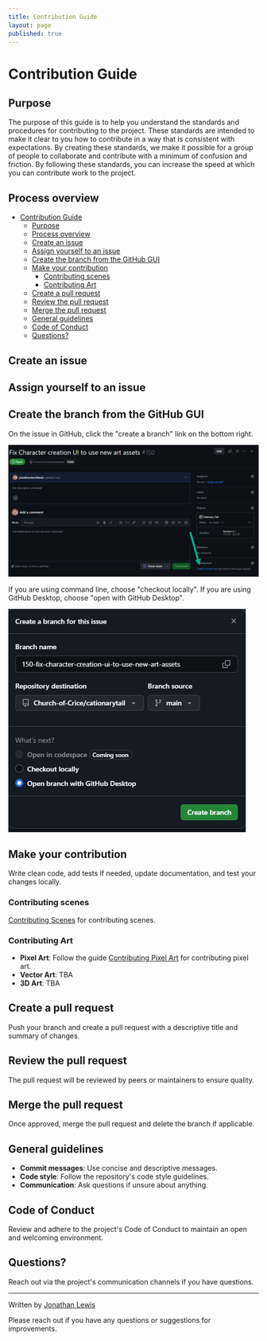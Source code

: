 ```yaml
---
title: Contribution Guide
layout: page
published: true
---
```


# Contribution Guide

## Purpose

The purpose of this guide is to help you understand the standards and procedures for contributing to the project.
These standards are intended to make it clear to you how to contribute in a way that is consistent with expectations.
By creating these standards, we make it possible for a group of people to collaborate and contribute with a minimum of confusion and friction.
By following these standards, you can increase the speed at which you can contribute work to the project.

## Process overview

- [Contribution Guide](#contribution-guide)
  - [Purpose](#purpose)
  - [Process overview](#process-overview)
  - [Create an issue](#create-an-issue)
  - [Assign yourself to an issue](#assign-yourself-to-an-issue)
  - [Create the branch from the GitHub GUI](#create-the-branch-from-the-github-gui)
  - [Make your contribution](#make-your-contribution)
    - [Contributing scenes](#contributing-scenes)
    - [Contributing Art](#contributing-art)
  - [Create a pull request](#create-a-pull-request)
  - [Review the pull request](#review-the-pull-request)
  - [Merge the pull request](#merge-the-pull-request)
  - [General guidelines](#general-guidelines)
  - [Code of Conduct](#code-of-conduct)
  - [Questions?](#questions)

## Create an issue

## Assign yourself to an issue

## Create the branch from the GitHub GUI

On the issue in GitHub, click the "create a branch" link on the bottom right.

![alt text](image-2.png)

If you are using command line, choose "checkout locally".
If you are using GitHub Desktop, choose "open with GitHub Desktop".

![alt text](image-1.png)

## Make your contribution

Write clean code, add tests if needed, update documentation, and test your changes locally.

### Contributing scenes

[Contributing Scenes](./contributing_godot_scenes.md) for contributing scenes.

### Contributing Art

- **Pixel Art**: Follow the guide [Contributing Pixel Art](contributing_pixel_art.md) for contributing pixel art.
- **Vector Art**: TBA
- **3D Art**: TBA

## Create a pull request

Push your branch and create a pull request with a descriptive title and summary of changes.

## Review the pull request

The pull request will be reviewed by peers or maintainers to ensure quality.

## Merge the pull request

Once approved, merge the pull request and delete the branch if applicable.

## General guidelines

- **Commit messages**: Use concise and descriptive messages.
- **Code style**: Follow the repository's code style guidelines.
- **Communication**: Ask questions if unsure about anything.

## Code of Conduct

Review and adhere to the project's Code of Conduct to maintain an open and welcoming environment.

## Questions?

Reach out via the project's communication channels if you have questions.

---

Written by [Jonathan Lewis](https://www.linkedin.com/in/jonathan-david-lewis/)

Please reach out if you have any questions or suggestions for improvements.